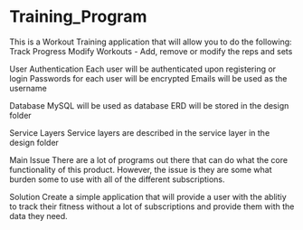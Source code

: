 # Training_Program
This is a Workout Training application that will allow you to do the following:
  Track Progress
  Modify Workouts - Add, remove or modify the reps and sets
  
User Authentication
  Each user will be authenticated upon registering or login
  Passwords for each user will be encrypted
  Emails will be used as the username
  
Database
  MySQL will be used as database
  ERD will be stored in the design folder
  
Service Layers
  Service layers are described in the service layer in the design folder


Main Issue
  There are a lot of programs out there that can do what the core functionality of this product. However, the issue is they are some what burden some to use with all of the different subscriptions.

Solution
  Create a simple application that will provide a user with the ablitiy to track their fitness without a lot of subscriptions and provide them with the data they need.
